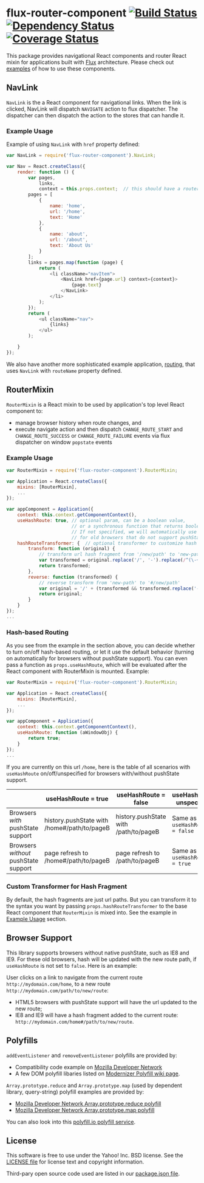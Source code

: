# flux-router-component [![Build Status](https://travis-ci.org/yahoo/flux-router-component.svg?branch=master)](https://travis-ci.org/yahoo/flux-router-component) [![Dependency Status](https://david-dm.org/yahoo/flux-router-component.svg)](https://david-dm.org/yahoo/flux-router-component) [![Coverage Status](https://coveralls.io/repos/yahoo/flux-router-component/badge.png?branch=master)](https://coveralls.io/r/yahoo/flux-router-component?branch=master)
This package provides navigational React components and router React mixin for applications built with [Flux](http://facebook.github.io/react/docs/flux-overview.html) architecture.  Please check out [examples](https://github.com/yahoo/flux-router-component/tree/master/examples) of how to use these components.

## NavLink
`NavLink` is the a React component for navigational links.  When the link is clicked, NavLink will dispatch `NAVIGATE` action to flux dispatcher.  The dispatcher can then dispatch the action to the stores that can handle it.

### Example Usage
Example of using `NavLink` with `href` property defined:
```js
var NavLink = require('flux-router-component').NavLink;

var Nav = React.createClass({
    render: function () {
        var pages,
            links,
            context = this.props.context;  // this should have a router instance and an executeAction function
        pages = [
            {
                name: 'home',
                url: '/home',
                text: 'Home'
            },
            {
                name: 'about',
                url: '/about',
                text: 'About Us'
            }
        ];
        links = pages.map(function (page) {
            return (
                <li className="navItem">
                    <NavLink href={page.url} context={context}>
                        {page.text}
                    </NavLink>
                </li>
            );
        });
        return (
            <ul className="nav">
                {links}
            </ul>
        );

    }
});
```

We also have another more sophisticated example application, [routing](https://github.com/yahoo/flux-examples/tree/master/routing), that uses `NavLink` with `routeName` property defined.

## RouterMixin
`RouterMixin` is a React mixin to be used by application's top level React component to:

* manage browser history when route changes, and
* execute navigate action and then dispatch `CHANGE_ROUTE_START` and `CHANGE_ROUTE_SUCCESS` or `CHANGE_ROUTE_FAILURE` events via flux dispatcher on window `popstate` events


### Example Usage
```js
var RouterMixin = require('flux-router-component').RouterMixin;

var Application = React.createClass({
    mixins: [RouterMixin],
    ...
});

var appComponent = Application({
    context: this.context.getComponentContext(),
    useHashRoute: true, // optional param, can be a boolean value,
                        // or a synchronous function that returns boolean.
                        // If not specified, we will automatically use hash routes
                        // for old browsers that do not support pushState.
    hashRouteTransformer: {  // optional transformer to customize hash route syntax
        transform: function (original) {
            // transform url hash fragment from '/new/path' to 'new-path'
            var transformed = original.replace('/', '-').replace(/^(\-+)/, '');
            return transformed;
        },
        reverse: function (transformed) {
            // reverse transform from 'new-path' to '#/new/path'
            var original = '/' + (transformed && transformed.replace('-', '/'));
            return original;
        }
    }
});
...
```

### Hash-based Routing
As you see from the example in the section above, you can decide whether to turn on/off hash-based routing, or let it use the default behavior (turning on automatically for browsers without pushState support).  You can even pass a function as `props.useHashRoute`, which will be evaluated after the React component with RouterMixin is mounted.  Example:

```js
var RouterMixin = require('flux-router-component').RouterMixin;

var Application = React.createClass({
    mixins: [RouterMixin],
    ...
});

var appComponent = Application({
    context: this.context.getComponentContext(),
    useHashRoute: function (aWindowObj) {
        return true;
    }
});
...

```

If you are currently on this url `/home`, here is the table of all scenarios with `useHashRoute` on/off/unspecified for browsers with/without pushState support.

|  | useHashRoute = true | useHashRoute = false | useHashRoute unspecified |
|--------------------------------------|-------------------------------------------------|---------------------------------------|--------------------------------|
| Browsers *with* pushState support | history.pushState with /home#/path/to/pageB | history.pushState with /path/to/pageB | Same as `useHashRoute = false` |
| Browsers *without* pushState support | page refresh to /home#/path/to/pageB | page refresh to /path/to/pageB | Same as `useHashRoute = true` |

### Custom Transformer for Hash Fragment
By default, the hash fragments are just url paths.  But you can transform it to the syntax you want by passing `props.hashRouteTransformer` to the base React component that `RouterMixin` is mixed into.  See the example in [Example Usage](#example-usage) section.


## Browser Support
This library supports browsers without native pushState, such as IE8 and IE9.  For these old browsers, hash will be updated with the new route path, if `useHashRoute` is not set to `false`.  Here is an example:

User clicks on a link to navigate from the current route `http://mydomain.com/home`, to a new route `http://mydomain.com/path/to/new/route`:

* HTML5 browsers with pushState support will have the url updated to the new route;
* IE8 and IE9 will have a hash fragment added to the current route: `http://mydomain.com/home#/path/to/new/route`.

## Polyfills
`addEventListener` and `removeEventListener` polyfills are provided by:

* Compatibility code example on [Mozilla Developer Network](https://developer.mozilla.org/en-US/docs/Web/API/EventTarget.addEventListener)
* A few DOM polyfill libaries listed on [Modernizer Polyfill wiki page](https://github.com/Modernizr/Modernizr/wiki/HTML5-Cross-Browser-Polyfills#dom).

`Array.prototype.reduce` and `Array.prototype.map` (used by dependent library, query-string) polyfill examples are provided by:

* [Mozilla Developer Network Array.prototype.reduce polyfill](https://developer.mozilla.org/en-US/docs/Web/JavaScript/Reference/Global_Objects/Array/Reduce#Polyfill)
* [Mozilla Developer Network Array.prototype.map polyfill](https://developer.mozilla.org/en-US/docs/Web/JavaScript/Reference/Global_Objects/Array/map#Polyfill)

You can also look into this [polyfill.io polyfill service](https://cdn.polyfill.io/v1/).

## License
This software is free to use under the Yahoo! Inc. BSD license.
See the [LICENSE file][] for license text and copyright information.

[LICENSE file]: https://github.com/yahoo/flux-router-component/blob/master/LICENSE.md

Third-pary open source code used are listed in our [package.json file]( https://github.com/yahoo/flux-router-component/blob/master/package.json).

